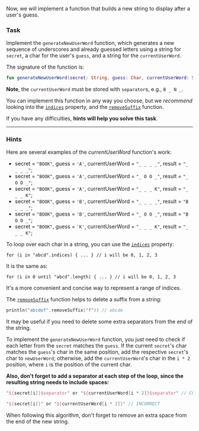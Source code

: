 Now, we will implement a function that builds a new string to display after a user's guess.

### Task

Implement the `generateNewUserWord` function, 
which generates a new sequence of underscores and already guessed letters
using a string for `secret`, a char for the user's `guess`, and a string for the `currentUserWord`. 

<div class="hint" title="Click me to see the new signature of the generateNewUserWord function">

The signature of the function is:
```kotlin
fun generateNewUserWord(secret: String, guess: Char, currentUserWord: String): String
```
</div>

**Note**, the `currentUserWord` must be stored with `separator`s, e.g., `B _ N _`.

You can implement this function in any way you choose, but we _recommend_ looking into the [`indices`](https://kotlinlang.org/api/latest/jvm/stdlib/kotlin.text/indices.html) property, 
and the [`removeSuffix`](https://kotlinlang.org/api/latest/jvm/stdlib/kotlin.text/remove-suffix.html) function.

If you have any difficulties, **hints will help you solve this task**.

----

### Hints

<div class="Hint" title="Click me to see examples of how the currentUserWord function works">

Here are several examples of the _currentUserWord_ function's work:

- secret = `"BOOK"`, guess = `'A'`, currentUserWord = `"_ _ _ _"`, result = `"_ _ _ _"`;
- secret = `"BOOK"`, guess = `'A'`, currentUserWord = `"_ O O _"`, result = `"_ O O _"`;
- secret = `"BOOK"`, guess = `'A'`, currentUserWord = `"_ _ _ K"`, result = `"_ _ _ K"`;
- secret = `"BOOK"`, guess = `'B'`, currentUserWord = `"_ _ _ _"`, result = `"B _ _ _"`;
- secret = `"BOOK"`, guess = `'B'`, currentUserWord = `"_ O O _"`, result = `"B O O _"`;
- secret = `"BOOK"`, guess = `'K'`, currentUserWord = `"_ _ _ K"`, result = `"_ _ _ K"`;
</div>

<div class="Hint" title="Click me to learn more about the indices property">

To loop over each char in a string, you can use the <a href="https://kotlinlang.org/api/latest/jvm/stdlib/kotlin.text/indices.html">`indices`</a> property:
   ```
   for (i in "abcd".indices) { ... } // i will be 0, 1, 2, 3
   ```
It is the same as:
   ```
   for (i in 0 until "abcd".length) { ... } // i will be 0, 1, 2, 3
   ```

It's a more convenient and concise way to represent a range of indices.
</div>

<div class="Hint" title="Click me to learn more about the removeSuffix function">

The [`removeSuffix`](https://kotlinlang.org/api/latest/jvm/stdlib/kotlin.text/remove-suffix.html) function
helps to delete a suffix from a string:
```kotlin
println("abcdef".removeSuffix("f")) // abcde
```

It may be useful if you need to delete some extra separators from the end of the string.
</div>

<div class="Hint" title="Click me to check the main idea of the algorithm">

To implement the `generateNewUserWord` function, you just need to check if each letter from the `secret`
matches the `guess`.
If the current `secret`'s char matches the `guess`'s char in the same position,
add the respective `secret`'s char to `newUserWord`; otherwise, add the `currentUserWord`'s char in the `i * 2` position, 
where `i` is the position of the current char.

**Also, don't forget to add a separator at each step of the loop, since the resulting string needs to include spaces:**
```kotlin
"${secret[i]}$separator" or "${currentUserWord[i * 2]}$separator" // CORRECT

"${secret[i]}" or "${currentUserWord[i * 2]}" // INCORRECT
```

When following this algorithm, don't forget to remove an extra space from the end of the new string.
</div>
